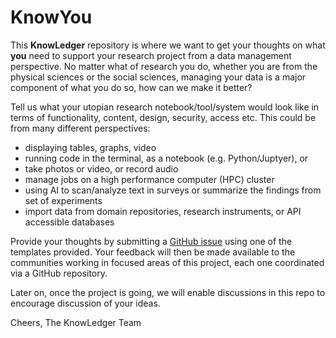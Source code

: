 # KnowYou
This **KnowLedger** repository is where we want to get your thoughts on what **you** need to support your research 
project from a data management perspective. No matter what of research you do, whether you are from the physical sciences
or the social sciences, managing your data is a major component of what you do so, how can we make it better?

Tell us what your utopian research notebook/tool/system would look like in terms of functionality, content, 
design, security, access etc.  This could be from many different perspectives:
- displaying tables, graphs, video
- running code in the terminal, as a notebook (e.g. Python/Juptyer), or 
- take photos or video, or record audio
- manage jobs on a high performance computer (HPC) cluster
- using AI to scan/analyze text in surveys or summarize the findings from set of experiments
- import data from domain repositories, research instruments, or API accessible databases

Provide your thoughts by submitting a [GitHub issue](https://github.com/KnowLedgerProject/KnowYou/issues) using one of the templates provided.  Your feedback will then
be made available to the communities working in focused areas of this project, each one coordinated via a GitHub repository.

Later on, once the project is going, we will enable discussions in this repo to encourage discussion of your ideas.

Cheers, The KnowLedger Team
